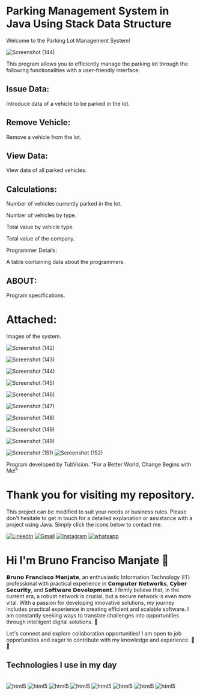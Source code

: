 # Parking Management System in Java Using Stack Data Structure
Welcome to the Parking Lot Management System!

![Screenshot (144)](https://github.com/BrunoManjate/Parking-Management-System-in-Java-Using-Stack-Data-Structure/assets/87826515/5f771eeb-9915-455e-b349-b4996170a410)

This program allows you to efficiently manage the parking lot through the following functionalities with a user-friendly interface:

## Issue Data:
Introduce data of a vehicle to be parked in the lot.

## Remove Vehicle:
Remove a vehicle from the lot.

## View Data:
View data of all parked vehicles.

## Calculations:
<p>Number of vehicles currently parked in the lot.
<p>Number of vehicles by type.
<p>Total value by vehicle type.
<p>Total value of the company.
<p>Programmer Details:
<p>A table containing data about the programmers.

## ABOUT:
Program specifications.

# Attached:
Images of the system.

![Screenshot (142)](https://github.com/BrunoManjate/Parking-Management-System-in-Java-Using-Stack-Data-Structure/assets/87826515/c0833810-4167-4c71-a9a0-8b2839033b89)

![Screenshot (143)](https://github.com/BrunoManjate/Parking-Management-System-in-Java-Using-Stack-Data-Structure/assets/87826515/c9f79339-390a-461a-90fc-b818e7dc6a6b)

![Screenshot (144)](https://github.com/BrunoManjate/Parking-Management-System-in-Java-Using-Stack-Data-Structure/assets/87826515/5f771eeb-9915-455e-b349-b4996170a410)

![Screenshot (145)](https://github.com/BrunoManjate/Parking-Management-System-in-Java-Using-Stack-Data-Structure/assets/87826515/d92281a5-a9cc-471f-81c4-d15c236b5cc8)

![Screenshot (146)](https://github.com/BrunoManjate/Parking-Management-System-in-Java-Using-Stack-Data-Structure/assets/87826515/68cfdd9b-0b6d-4e30-b1d0-5fa1aaac46e9)

![Screenshot (147)](https://github.com/BrunoManjate/Parking-Management-System-in-Java-Using-Stack-Data-Structure/assets/87826515/0fe5cc89-c4b6-4a7f-8bda-e18fdd49da33)

![Screenshot (148)](https://github.com/BrunoManjate/Parking-Management-System-in-Java-Using-Stack-Data-Structure/assets/87826515/84720afd-e310-42fb-99ee-b26019a3da7c)

![Screenshot (149)](https://github.com/BrunoManjate/Parking-Management-System-in-Java-Using-Stack-Data-Structure/assets/87826515/7dba4091-3b88-414f-bf27-d9443e5efef3)

![Screenshot (149)](https://github.com/BrunoManjate/Parking-Management-System-in-Java-Using-Stack-Data-Structure/assets/87826515/090db4a2-286c-4d43-b5bc-c2372724c965)

![Screenshot (151)](https://github.com/BrunoManjate/Parking-Management-System-in-Java-Using-Stack-Data-Structure/assets/87826515/27503bdd-8e0d-42e5-840b-9892331f83cf)
![Screenshot (152)](https://github.com/BrunoManjate/Parking-Management-System-in-Java-Using-Stack-Data-Structure/assets/87826515/8310e31d-0d6a-4cee-9477-bfe6a9e23b3f)


Program developed by TubVision.
"For a Better World, Change Begins with Me!"

# Thank you for visiting my repository. 
This project can be modified to suit your needs or business rules. Please don't hesitate to get in touch for a detailed explanation or assistance with a project using Java. Simply click the icons below to contact me.

[![LinkedIn](https://img.shields.io/badge/LinkedIn-0077B5?style=for-the-badge&logo=linkedin&logoColor=white)](https://www.linkedin.com/in/bruno-f-manjate-150089241?lipi=urn%3Ali%3Apage%3Ad_flagship3_profile_view_base_contact_details%3BQOM07OcwT2CuA8S8c18zbw%3D%3D)
[![Gmail](https://img.shields.io/badge/Gmail-D14836?style=for-the-badge&logo=gmail&logoColor=white)](brunomanjate2@gmail.com)
[![Instagram](https://img.shields.io/badge/Instagram-E4405F?style=for-the-badge&logo=instagram&logoColor=white)](https://www.instagram.com/bruno_f_manjate/)
[![whatsapp](https://img.shields.io/badge/WhatsApp-25D366?style=for-the-badge&logo=whatsapp&logoColor=white)](https://wa.me/845603981?text=Hello%2C%20how%20are%20you%3F%20I%20came%20from%20GitHub%2C%20can%20we%20talk%3F)

# Hi I'm Bruno Franciso Manjate 👋

𝗕𝗿𝘂𝗻𝗼 𝗙𝗿𝗮𝗻𝗰𝗶𝘀𝗰𝗼 𝗠𝗮𝗻𝗷𝗮𝘁𝗲, an enthusiastic Information Technology (IT) professional with practical experience in 𝗖𝗼𝗺𝗽𝘂𝘁𝗲𝗿 𝗡𝗲𝘁𝘄𝗼𝗿𝗸𝘀, 𝗖𝘆𝗯𝗲𝗿 𝗦𝗲𝗰𝘂𝗿𝗶𝘁𝘆, and 𝗦𝗼𝗳𝘁𝘄𝗮𝗿𝗲 𝗗𝗲𝘃𝗲𝗹𝗼𝗽𝗺𝗲𝗻𝘁. I firmly believe that, in the current era, a robust network is crucial, but a secure network is even more vital. With a passion for developing innovative solutions, my journey includes practical experience in creating efficient and scalable software. I am constantly seeking ways to translate challenges into opportunities through intelligent digital solutions. 🚀

Let's connect and explore collaboration opportunities! I am open to job opportunities and eager to contribute with my knowledge and experience. 🤝✨

## Technologies I use in my day

<div style = "display: inline-block"><br> 
  <img  aling="" alt="html5" src="https://img.shields.io/badge/HTML5-E34F26?style=for-the-badge&logo=html5&logoColor=white"/>
  <img  aling="center" alt="html5" src="https://img.shields.io/badge/CSS-239120?&style=for-the-badge&logo=css3&logoColor=white"/>
  <img  aling="center" alt="html5" src="https://img.shields.io/badge/JavaScript-F7DF1E?style=for-the-badge&logo=javascript&logoColor=black"/>
   <img  aling="center" alt="html5" src="https://img.shields.io/badge/PHP-777BB4?style=for-the-badge&logo=php&logoColor=white"/>
  <img  aling="center" alt="html5" src="https://img.shields.io/badge/C-00599C?style=for-the-badge&logo=c&logoColor=white"/>
  <img  aling="center" alt="html5" src="https://img.shields.io/badge/C%2B%2B-00599C?style=for-the-badge&logo=c%2B%2B&logoColor=white"/>
 <img  aling="center" alt="html5" src="https://img.shields.io/badge/Java-ED8B00?style=for-the-badge&logo=openjdk&logoColor=white"/>  
  <img  aling="center" alt="html5" src="https://img.shields.io/badge/MySQL-00000F?style=for-the-badge&logo=mysql&logoColor=white"/>  
</div><br>

